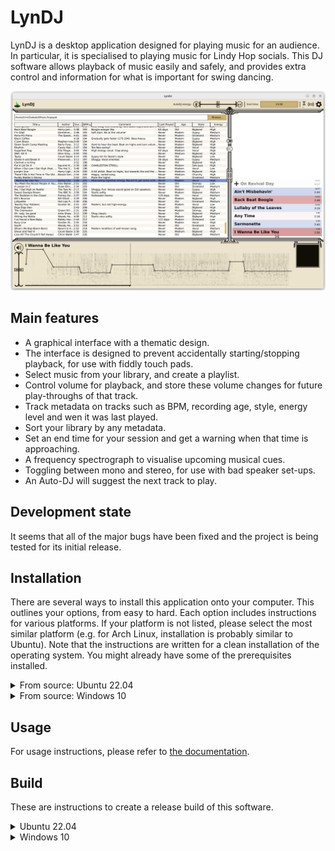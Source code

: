 LynDJ
=====
LynDJ is a desktop application designed for playing music for an audience. In particular, it is specialised to playing music for Lindy Hop socials. This DJ software allows playback of music easily and safely, and provides extra control and information for what is important for swing dancing.

![Screenshot of the main interface](screenshot.png)

Main features
-------------
* A graphical interface with a thematic design.
* The interface is designed to prevent accidentally starting/stopping playback, for use with fiddly touch pads.
* Select music from your library, and create a playlist.
* Control volume for playback, and store these volume changes for future play-throughs of that track.
* Track metadata on tracks such as BPM, recording age, style, energy level and wen it was last played.
* Sort your library by any metadata.
* Set an end time for your session and get a warning when that time is approaching.
* A frequency spectrograph to visualise upcoming musical cues.
* Toggling between mono and stereo, for use with bad speaker set-ups.
* An Auto-DJ will suggest the next track to play.

Development state
-----------------
It seems that all of the major bugs have been fixed and the project is being tested for its initial release.

Installation
------------
There are several ways to install this application onto your computer. This outlines your options, from easy to hard. Each option includes instructions for various platforms. If your platform is not listed, please select the most similar platform (e.g. for Arch Linux, installation is probably similar to Ubuntu). Note that the instructions are written for a clean installation of the operating system. You might already have some of the prerequisites installed.

<details>
<summary>From source: Ubuntu 22.04</summary>

1. Install system dependencies. To do this, open a terminal (Ctrl+Alt+T) and type the following:
```
sudo apt install python3-pip git portaudio19-dev
```
2. Download the source code of LynDJ.
```
git clone https://github.com/Ghostkeeper/LynDJ
cd LynDJ
```
3. Install LynDJ's Python dependencies.
```
python3 -m pip install -r requirements.txt
```
4. You can now run the application from the terminal inside of this directory, by executing:
```
python3 lyndj.py
```
</details>
<details>
<summary>From source: Windows 10</summary>

1. Install Python. Visit [python.org](https://www.python.org/) and download the latest version of Python for Windows, using the installer. Run the installer to install Python. It is suggested to check the option "Add python.exe to PATH".
2. Install Visual Studio Build Tools. Visit [its download page](https://visualstudio.microsoft.com/visual-cpp-build-tools/) and download the build tools. Run the installer. Select the "Desktop development with C++" package. Once installation is completed, you can close the installer.
3. Install Git. Visit [git-scm.com](https://git-scm.com/download/win) and download the latest version of Git for Windows. Run the installer to install Git. At the last screen of the installer, check that you wish to launch the Git terminal.
4. Open a Git terminal. Navigate to a directory where you want to download LynDJ to, and download LynDJ, by typing the following:
```
git clone https://github.com/Ghostkeeper/LynDJ
```
5. Open a normal terminal as well (press Windows key, then type cmd). Navigate to the LynDJ folder that was just created by Git. Install LynDJ's dependencies by executing:
```
python -m pip install -r requirements.txt
```
6. You can now run the application from the terminal inside of this folder, by executing:
```
python lyndj.py
```
</details>

Usage
-----
For usage instructions, please refer to [the documentation](doc/usage.md).

Build
-----
These are instructions to create a release build of this software.

<details>
<summary>Ubuntu 22.04</summary>

1. Install Git in order to download the source code. To do this, open a terminal (Ctrl+Alt+T) and type the following:
```
sudo apt install git
```
2. Download the source code of LynDJ.
```
git clone https://github.com/Ghostkeeper/LynDJ
cd LynDJ
```
3. Run the script that generates an AppImage:
```
packaging/ubuntu.sh
```
4. Test the application by running the AppImage that was generated.
```
chmod +x LynDJ.AppImage
./LynDJ.AppImage
```
</details>
<details>
<summary>Windows 10</summary>

1. Install Python. Visit [python.org](https://www.python.org/) and download the latest version of Python for Windows, using the installer. Run the installer to install Python. It is suggested to check the option "Add python.exe to PATH".
2. Install Visual Studio Build Tools. Visit [its download page](https://visualstudio.microsoft.com/visual-cpp-build-tools/) and download the build tools. Run the installer. Select the "Desktop development with C++" package. Once installation is completed, you can close the installer.
3. Install Git. Visit [git-scm.com](https://git-scm.com/download/win) and download the latest version of Git for Windows. Run the installer to install Git. At the last screen of the installer, check that you wish to launch the Git terminal.
4. Open a Git terminal. Navigate to a directory where you want to download LynDJ to, and download LynDJ, by typing the following:
```
git clone https://github.com/Ghostkeeper/LynDJ
```
5. Install the NSIS installer software. Visit [sourceforge.io](https://nsis.sourceforge.io/Download) and download the latest version of NSIS, using the installer. Run the installer to install NSIS.
6. Open a normal terminal (press Windows key, then type cmd). Navigate to the LynDJ folder that was created by Git. Then run the script that generates an installer:
```
packaging/windows.bat
```
7. You should now have an installer called `LynDJ-installer.exe`. Test it by installing LynDJ and running the application it installs.
</details>
